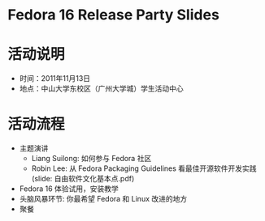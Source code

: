 Fedora 16 Release Party Slides
==========

# 活动说明 #

* 时间：2011年11月13日
* 地点：中山大学东校区（广州大学城）学生活动中心

# 活动流程 #

* 主题演讲
    * Liang Suilong: 如何参与 Fedora 社区  
    * Robin Lee: 从 Fedora Packaging Guidelines 看最佳开源软件开发实践 (slide: 自由软件文化基本点.pdf)
* Fedora  16 体验试用，安装教学
* 头脑风暴环节: 你最希望 Fedora 和 Linux 改进的地方
* 聚餐